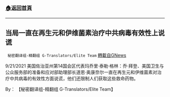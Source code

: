 ###  [:house:返回首頁](https://github.com/ourhimalayas/txt)
---


## 当局一直在再生元和伊维菌素治疗中共病毒有效性上说谎
` 秘密翻译组-精翻组 G-Translators/Elite Team` [轉載自GNews](https://gnews.org/zh-hans/1547679/)

9/21/2021 美国佐治亚州第14国会区代表玛乔里·泰勒·格林：乔·拜登、美国卫生与公众服务部的准备和应对部助理部长道恩·奥康奈尔一直在再生元和伊维菌素对治疗中共病毒的有效性方面说谎，他们还限制人们获取这些救命药物。

By： 【秘密翻译组-精翻组 G-Translators/Elite Team】
